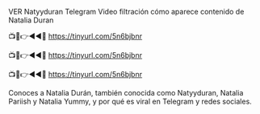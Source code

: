 VER Natyyduran Telegram Video filtración cómo aparece contenido de Natalia Duran

📺📱👉◄◄🔴  https://tinyurl.com/5n6bjbnr

📺📱👉◄◄🔴  https://tinyurl.com/5n6bjbnr

📺📱👉◄◄🔴  https://tinyurl.com/5n6bjbnr

Conoces a Natalia Durán, también conocida como Natyyduran, Natalia Pariish y Natalia Yummy, y por qué es viral en Telegram y redes sociales.

